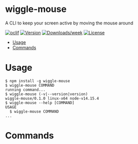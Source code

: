 wiggle-mouse
============

A CLI to keep your screen active by moving the mouse around

[![oclif](https://img.shields.io/badge/cli-oclif-brightgreen.svg)](https://oclif.io)
[![Version](https://img.shields.io/npm/v/wiggle-mouse.svg)](https://npmjs.org/package/wiggle-mouse)
[![Downloads/week](https://img.shields.io/npm/dw/wiggle-mouse.svg)](https://npmjs.org/package/wiggle-mouse)
[![License](https://img.shields.io/npm/l/wiggle-mouse.svg)](https://github.com/a-poor/wiggle-mouse/blob/master/package.json)

<!-- toc -->
* [Usage](#usage)
* [Commands](#commands)
<!-- tocstop -->
# Usage
<!-- usage -->
```sh-session
$ npm install -g wiggle-mouse
$ wiggle-mouse COMMAND
running command...
$ wiggle-mouse (-v|--version|version)
wiggle-mouse/0.1.0 linux-x64 node-v14.15.4
$ wiggle-mouse --help [COMMAND]
USAGE
  $ wiggle-mouse COMMAND
...
```
<!-- usagestop -->
# Commands
<!-- commands -->

<!-- commandsstop -->

